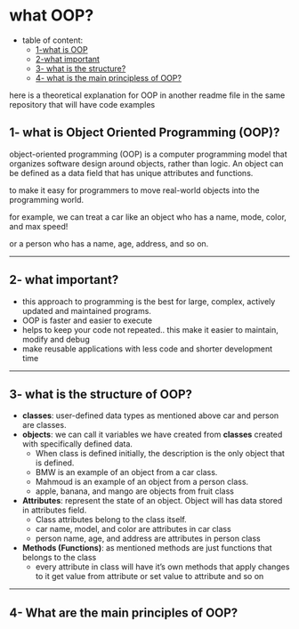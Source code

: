 # what OOP?

- table of content:
    - [1-what is OOP](#1--what-is-object-oriented-programming-oop)
    - [2-what important](#2--what-important)
    - [3- what is the structure?](#3--what-is-the-structure-of-oop)
    - [4- what is the main principless of OOP?](1-What%20is%20OOP/2-main%20princeples%20in%20OOP.md)

here is a theoretical explanation for OOP in another readme file in the same repository that will have code examples

## 1- what is Object Oriented Programming (OOP)?

object-oriented programming (OOP) is a computer programming model that organizes software design around objects, rather than logic.
An object can be defined as a data field that has unique attributes and functions.

to make it easy for programmers to move real-world objects into the programming world.

for example, we can treat a car like an object who has a name, mode, color, and max speed!

or a person who has a name, age, address, and so on.

---

## 2- what important?

- this approach to programming is the best for large, complex, actively updated and maintained programs.
- OOP is faster and easier to execute
- helps to keep your code not repeated.. this make it easier to maintain, modify and debug
- make reusable applications with less code and shorter development time

---

## 3- what is the structure of OOP?

- **classes**: user-defined data types as mentioned above car and person are classes.
- **objects**: we can call it variables we have created from **classes** created with specifically defined data.
    - When class is defined initially, the description is the only object that is defined.
    - BMW is an example of an object from a car class.
    - Mahmoud is an example of an object from a person class.
    - apple, banana, and mango are objects from fruit class
- **Attributes**:  represent the state of an object. Object will has data stored in attributes field.
    - Class attributes belong to the class itself.
    - car name, model, and color are attributes in car class
    - person name, age, and address are attributes in person class
- **Methods (Functions)**: as mentioned methods are just functions that belongs to the class
    - every attribute in class will have it’s own methods that apply changes to it get value from attribute or set value to attribute and so on

---

## 4- ****What are the main principles of OOP?****